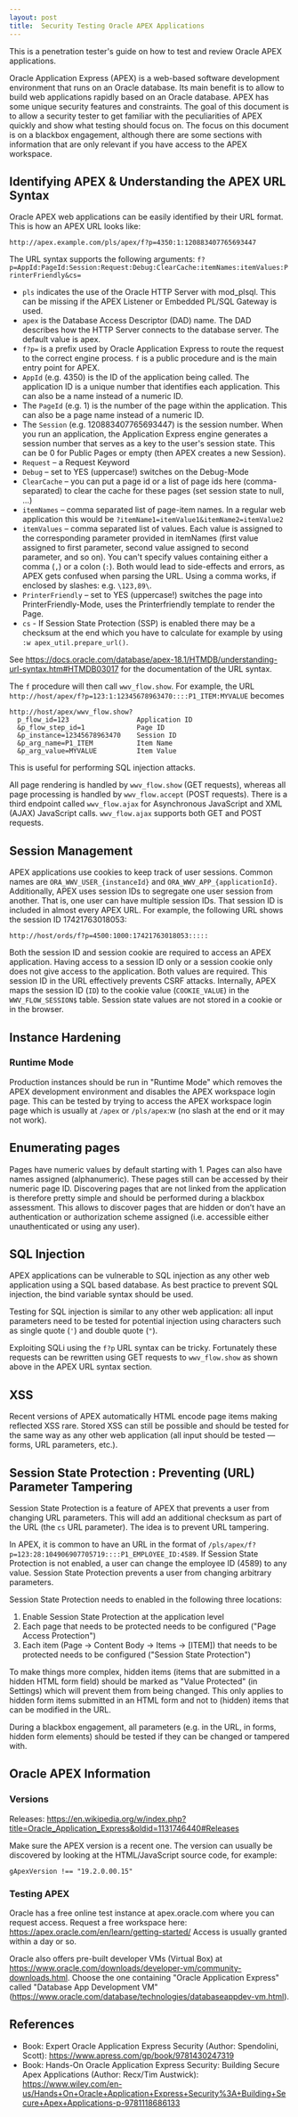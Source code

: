 ```yaml
---
layout: post
title:  Security Testing Oracle APEX Applications
---
```


This is a penetration tester's guide on how to test and review Oracle APEX applications.

Oracle Application Express (APEX) is a web-based software development environment that runs on an Oracle database. 
Its main benefit is to allow to build web applications rapidly based on an Oracle database. 
APEX has some unique security features and constraints. 
The goal of this document is to allow a security tester to get familiar with the peculiarities of APEX quickly and show what testing should focus on. 
The focus on this document is on a blackbox engagement, although there are some sections with information that are only relevant if you have access to the APEX workspace.

## Identifying APEX & Understanding the APEX URL Syntax

Oracle APEX web applications can be easily identified by their URL format. This is how an APEX URL looks like: 

```
http://apex.example.com/pls/apex/f?p=4350:1:120883407765693447
```

The URL syntax supports the following arguments: `f?p=AppId:PageId:Session:Request:Debug:ClearCache:itemNames:itemValues:PrinterFriendly&cs=`

- `pls` indicates the use of the Oracle HTTP Server with mod_plsql. This can be missing if the APEX Listener or Embedded PL/SQL Gateway is used.
- `apex` is the Database Access Descriptor (DAD) name. The DAD describes how the HTTP Server connects to the database server. The default value is apex.
- `f?p=` is a prefix used by Oracle Application Express to route the request to the correct engine process. `f` is a public procedure and is the main entry point for APEX.
- `AppId` (e.g. 4350) is the ID of the application being called. The application ID is a unique number that identifies each application. This can also be a name instead of a numeric ID.
- The `PageId` (e.g. 1) is the number of the page within the application. This can also be a page name instead of a numeric ID.
- The `Session` (e.g. 120883407765693447) is the session number. When you run an application, the Application Express engine generates a session number that serves as a key to the user's session state. This can be 0 for Public Pages or empty (then APEX creates a new Session).
- `Request` – a Request Keyword
- `Debug` – set to YES (uppercase!) switches on the Debug-Mode
- `ClearCache` – you can put a page id or a list of page ids here (comma-separated) to clear the cache for these pages (set session state to null, ...)
- `itemNames` – comma separated list of page-item names. In a regular web application this would be `?itemName1=itemValue1&itemName2=itemValue2`
- `itemValues` – comma separated list of values. Each value is assigned to the corresponding parameter provided in itemNames (first value assigned to first parameter, second value assigned to second parameter, and so on). You can't specify values containing either a comma (`,`) or a colon (`:`). Both would lead to side-effects and errors, as APEX gets confused when parsing the URL. Using a comma works, if enclosed by slashes: e.g. `\123,89\`.
- `PrinterFriendly` – set to YES (uppercase!) switches the page into PrinterFriendly-Mode, uses the Printerfriendly template to render the Page.
- `cs` - If Session State Protection (SSP) is enabled there may be a checksum at the end which you have to calculate for example by using `:w
apex_util.prepare_url()`.

See <https://docs.oracle.com/database/apex-18.1/HTMDB/understanding-url-syntax.htm#HTMDB03017> for the documentation of the URL syntax.

The `f` procedure will then call `wwv_flow.show`. For example, the URL
`http://host/apex/f?p=123:1:12345678963470::::P1_ITEM:MYVALUE`
becomes

```
http://host/apex/wwv_flow.show?
  p_flow_id=123                 Application ID
  &p_flow_step_id=1             Page ID
  &p_instance=12345678963470    Session ID
  &p_arg_name=P1_ITEM           Item Name
  &p_arg_value=MYVALUE          Item Value
```

This is useful for performing SQL injection attacks.

All page rendering is handled by `wwv_flow.show` (GET requests), whereas all page processing is handled by `wwv_flow.accept` (POST requests). There is a third endpoint called `wwv_flow.ajax` for Asynchronous JavaScript and XML (AJAX) JavaScript calls. `wwv_flow.ajax` supports both GET and POST requests.

## Session Management

APEX applications use cookies to keep track of user sessions. Common names are `ORA_WWV_USER_{instanceId}` and `ORA_WWV_APP_{applicationId}`. Additionally, APEX uses session IDs to segregate one user session from another. That is, one user can have multiple session IDs. That session ID is included in almost every APEX URL. For example, the following URL shows the session ID 17421763018053:

`http://host/ords/f?p=4500:1000:17421763018053:::::`

Both the session ID and session cookie are required to access an APEX application. 
Having access to a session ID only or a session cookie only does not give access to the application. 
Both values are required. 
This session ID in the URL effectively prevents CSRF attacks. 
Internally, APEX maps the session ID (`ID`) to the cookie value (`COOKIE_VALUE`) in the `WWV_FLOW_SESSION$` table. 
Session state values are not stored in a cookie or in the browser. 

## Instance Hardening

### Runtime Mode

Production instances should be run in "Runtime Mode" which removes the APEX development environment and disables the APEX workspace login page.  This can be tested by trying to access the APEX workspace login page which is usually at `/apex` or `/pls/apex`:w
 (no slash at the end or it may not work).

## Enumerating pages

Pages have numeric values by default starting with 1. Pages can also have names assigned (alphanumeric). These pages still can be accessed by their numeric page ID. Discovering pages that are not linked from the application is therefore pretty simple and should be performed during a blackbox assessment. This allows to discover pages that are hidden or don’t have an authentication or authorization scheme assigned (i.e. accessible either unauthenticated or using any user).

## SQL Injection

APEX applications can be vulnerable to SQL injection as any other web application using a SQL based database. As best practice to prevent SQL injection, the bind variable syntax should be used. 

Testing for SQL injection is similar to any other web application: all input parameters need to be tested for potential injection using characters such as single quote (`'`) and double quote (`"`).

Exploiting SQLi using the `f?p` URL syntax can be tricky. Fortunately these requests can be rewritten using GET requests to `wwv_flow.show` as shown above in the APEX URL syntax section.

## XSS

Recent versions of APEX automatically HTML encode page items making reflected XSS rare. Stored XSS can still be possible and should be tested for the same way as any other web application (all input should be tested — forms, URL parameters, etc.).

## Session State Protection : Preventing (URL) Parameter Tampering

Session State Protection is a feature of APEX that prevents a user from changing URL parameters. This will add an additional checksum as part of
the URL (the `cs` URL parameter). The idea is to prevent URL tampering.

In APEX, it is common to have an URL in the format of `/pls/apex/f?p=123:28:104906907705719::::P1_EMPLOYEE_ID:4589`. If Session State Protection is not enabled, a user can change the employee ID (4589) to any value. Session State Protection prevents a user from changing arbitrary parameters. 

Session State Protection needs to enabled in the following three locations:

1. Enable Session State Protection at the application level
2. Each page that needs to be protected needs to be configured ("Page Access Protection")
3. Each item (Page -> Content Body -> Items -> [ITEM]) that needs to be protected needs to be configured ("Session State Protection")

To make things more complex, hidden items (items that are submitted in a hidden HTML form field) should be marked as "Value Protected" (in Settings) which will prevent them from being changed. This only applies to hidden form items submitted in an HTML form and not to (hidden) items that can be modified in the URL.

During a blackbox engagement, all parameters (e.g. in the URL, in forms, hidden form elements) should be tested if they can be changed or tampered with.

## Oracle APEX Information

### Versions

Releases: <https://en.wikipedia.org/w/index.php?title=Oracle_Application_Express&oldid=1131746440#Releases>

Make sure the APEX version is a recent one. The version can usually be discovered by looking at the HTML/JavaScript source code, for example:

~~~
gApexVersion !== "19.2.0.00.15"
~~~

### Testing APEX

Oracle has a free online test instance at apex.oracle.com where you can request access. Request a free workspace here: <https://apex.oracle.com/en/learn/getting-started/> Access is usually granted within a day or so.

Oracle also offers pre-built developer VMs (Virtual Box) at <https://www.oracle.com/downloads/developer-vm/community-downloads.html>. Choose the one containing "Oracle Application Express" called "Database App Development VM" (<https://www.oracle.com/database/technologies/databaseappdev-vm.html>).

## References

- Book: Expert Oracle Application Express Security (Author: Spendolini, Scott): <https://www.apress.com/gp/book/9781430247319>
- Book: Hands-On Oracle Application Express Security: Building Secure Apex Applications (Author: Recx/Tim Austwick): <https://www.wiley.com/en-us/Hands+On+Oracle+Application+Express+Security%3A+Building+Secure+Apex+Applications-p-9781118686133>


